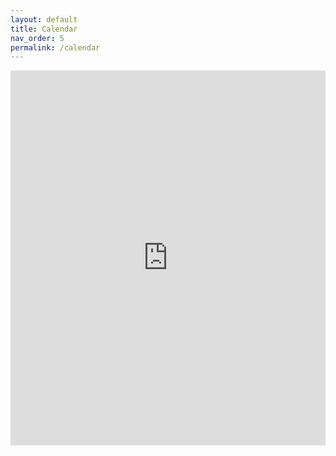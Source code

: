 ```yaml
---
layout: default
title: Calendar
nav_order: 5
permalink: /calendar
---
```


<iframe src="https://calendar.google.com/calendar/embed?src=bucfsfpi093f65ur3frkdirksc%40group.calendar.google.com&showPrint=0" style="border: 0" width="100%" height="600" frameborder="0" scrolling="no"></iframe>
